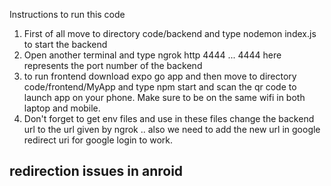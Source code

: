 Instructions to run this code

1) First of all move to directory code/backend and type nodemon index.js to start the backend
2) Open another terminal and type ngrok http 4444 ... 4444 here represents the port number of the backend
3) to run frontend download expo go app and then move to directory code/frontend/MyApp and type npm start and scan the qr code to launch app on your phone. Make sure to be on the same wifi in both laptop and mobile.
4) Don't forget to get env files and use in these files change the backend url to the url given by ngrok .. also we need to add the new url in google redirect uri for google login to work.

## redirection issues in anroid